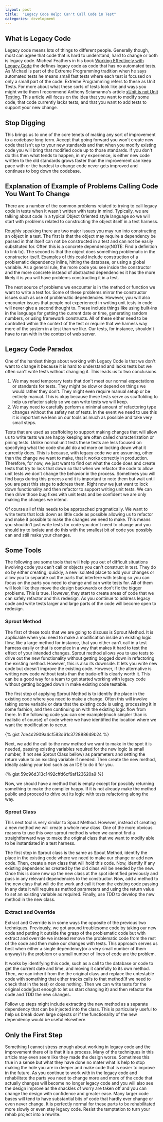 ```yaml
---
layout: post
title:  "Legacy Code Help: Can't Call Code in Test"
categories: development
---
```

## What is Legacy Code

Legacy code means lots of things to different people. Generally though, most can agree that code that is hard to understand, hard to change or both is legacy code. Micheal Feathers in his book [Working Effectively with Legacy Code](https://www.amazon.com/dp/0131177052/ref=cm_sw_em_r_mt_dp_U_PcTxDbGHF7KWE) the defines legacy code as code that has no automated tests. As Michael is part of the Extreme Programming tradition when he says automated tests he means small fast tests where each test is focused on only a small part of the code. Extreme Programming refers to these as Unit Tests. For more about what these sorts of tests look like and ways you might write them I recommend Anthony Sciamanna's article [xUnit is not Unit Testing](https://anthonysciamanna.com/2014/12/06/xunit-is-not-unit-testing.html). This article will focus on the idea that you want to modify some code, that code currently lacks tests, and that you want to add tests to support your new change.

## Stop Digging

This brings us to one of the core tenets of making any sort of improvement to a codebase long term. Accept that going forward you won't create new code that isn't up to your new standards and that when you modify existing code you will bring that modified code up to those standards. If you don't do this then what tends to happen, in my experience, is either new code written to the old standards grows faster than the improvement can keep pace with or the hardest to change code never gets improved and continues to bog down the codebase.

## Explanation of Example of Problems Calling Code You Want To Change

There are a number of the common problems related to trying to call legacy code in tests when it wasn't written with tests in mind. Typically, we are talking about code in a typical Object Oriented style language so we will start with problems related to constructing the object itself in a test harness.

Roughly speaking there are two major issues you may run into constructing an object in a test. The first is that the object may require a dependency be passed in that itself can not be constructed in a test and can not be easily substituted for. Often this is a concrete dependency(NOTE: Find a definition to link to). The second is that the object does something problematic in the constructor itself. Examples of this could include construction of a problematic dependency inline, hitting the database, or using a global variable. As a general rule, the more code you see inside the constructor and the more concrete instead of abstracted dependencies it has the more likely it is you will have problems constructing it in a test.

The next source of problems we encounter is in the method or function we want to write a test for. Some of these problems mirror the constructor issues such as use of problematic dependencies. However, you will also encounter issues that people not experienced in writing unit tests in code will never give a second thought to. These include things like using built-ins in the language for getting the current date or time, generating random numbers, or using framework constructs. All of these either need to be controlled within the context of the test or require that we harness way more of the system in a test than we like. Our tests, for instance, shouldn't have to run with in the context of web server.

## Legacy Code Paradox

One of the hardest things about working with Legacy Code is that we don't want to change it because it is hard to understand and lacks tests but we often can't write tests without changing it. This leads us to two conclusions.

1. We may need temporary tests that don't meet our normal expectations or standards for tests. They might be slow or depend on things we would rather they don't. They might even require manual setup or be entirely manual. This is okay because these tests serve as scaffolding to help us refactor safely so we can write tests we will keep.
2. We may need to carefully perform a minimal amount of refactoring type changes without the safety net of tests. In the event we need to use this it is important we lean on our tools as much as possible and take very small steps.

Tests that are used as scaffolding to support making changes that will allow us to write tests we are happy keeping are often called characterization or pining tests. Unlike normal unit tests these tests are less focused on specifying what the code should do and more on locking down what it currently does. This is because, with legacy code we are assuming, other than the change we want to make, that it works correctly in production. Therefore, for now, we just want to find out what the code does and create tests that try to lock that down so that when we refactor the code to allow unit tests we don't change the behavior in the process. Sometimes you will find bugs during this process and it is important to note them but wait until you are past this stage to address them. Right now we just want to lock down functionality and then refactor to support writing unit tests. We can then drive those bug fixes with unit tests and be confident we are only making the changes we intend.

Of course all of this needs to be approached pragmatically. We want to write tests that lock down as little code as possible allowing us to refactor and make it possible to make the changes we need to make. This means you shouldn't just write tests for code you don't need to change and you should try to isolate and do this with the smallest bit of code you possibly can and still make your changes.

## Some Tools

The following are some tools that will help you out of difficult situations involving code you can't call or objects you can't construct in test. They do so by either creating, quickly, a new isolated place to add your changes or allow you to separate out the parts that interfere with testing so you can focus on the parts you need to change and can write tests for. All of them will look like they move the design backwards or don't fix the bigger problems. This is true. However, they start to create areas of code that we can safely refactor and this redesign. As you continue to address legacy code and write tests larger and large parts of the code will become open to redesign.

### Sprout Method

The first of these tools that we are going to discuss is Sprout Method. It is applicable when you need to make a modification inside an existing logic flow, like a large method for instance, that you either can't call in a test harness easily or that is complex in a way that makes it hard to test the effect of your intended changes. Sprout method allows you to use tests to drive out the new functionality without getting bogged down in refactoring the existing method. However, this is also its downside. It lets you write new code but doesn't improve the existing code. However, if the alternative is writing new code without tests than the trade-off is clearly worth it. This can be a good way for a team to get started working with legacy code without getting bogged down in make existing code testable.

The first step of applying Sprout Method is to identify the place in the existing code where you need to make a change. Often this will involve taking some variable or data that the existing code is using, processing it in some fashion, and then continuing on with the existing logic flow from there. In the following code you can see example(much simpler than is realistic of course) of code where we have identified the location where we want the modification to occur.

{% gist 7de4d2909a4cf583d61c372888649b24 %}

Next, we add the call to the new method we want to make in the spot it is needed, passing existing variables required for the new logic (a small number, if not see Sprout Class bellow) as parameters and setting the return value to an existing variable if needed. Then create the new method, ideally asking your tool such as an IDE to do it for you.

{% gist 59c96d313c1492cffd6cf9af123620a9 %}

Now, we should have a method that is empty except for possibly returning something to make the compiler happy. If it is not already make the method public and proceed to drive out its logic with tests refactoring along the way.

### Sprout Class

This next tool is very similar to Spout Method. However, instead of creating a new method we will create a whole new class. One of the more obvious reasons to use this over sprout method is when we cannot find a straightforward way to make the original class that we want to modify able to be instantiated in a test harness.

The first step in Sprout class is the same as Spout Method, identify the place in the existing code where we need to make our change or add new code. Then, create a new class that will hold this code. Now, identify if any existing dependencies created by the old class will be needed by the new. Once this is done new up the new class at the spot identified previously and pass in any relevant dependencies to the constructor. Now, add a method to the new class that will do the work and call it from the existing code passing in any date it will require as method parameters and using the return value to set an existing variable as required. Finally, use TDD to develop the new method in the new class.

### Extract and Override

Extract and Override is in some ways the opposite of the previous two techniques. Previously, we got around troublesome code by taking our new code and putting it outside the grasp of the problematic code but with extract and override we instead remove the problematic code from the rest of the code and then make our changes with tests. This approach serves us best when either a single dependency(or a very small number of them anyway) is the problem or a small number of lines of code are the problem.

It works by identifying this code, such as a call to the database or code to get the current date and time, and moving it carefully to its own method. Then, we can inherit from the the original class and replace the untestable code with something that either tracks calls to that method(if we need to check that in the test) or does nothing. Then we can write tests for the original code(just enough to let us start changing it) and then refactor the code and TDD the new changes.

Follow up steps might include extracting the new method as a separate dependency that can be injected into the class. This is particularly useful to help us break down large objects or if the functionality of the new dependency would be useful elsewhere.

## Only the First Step

Something I cannot stress enough about working in legacy code and the improvement there of is that it is a process. Many of the techniques in this article may even seem like they made the design worse. Sometimes this true in a sense but what they have done no mater what is help to stop making the hole you are in deeper and make code that is easier to improve in the future. As you continue to work with in the legacy code and rehabilitate the parts you need to change more and more of the code that actually changes will become no longer legacy code and you will also see the design improve as the shackles of worry are taken off and you can change the design with confidence and greater ease. Many larger code bases will tend to have substantial bits of code that hardly ever change or even never change. It is perfectly normal for these parts to be rehabilitated more slowly or even stay legacy code. Resist the temptation to turn your rehab project into a rewrite.
